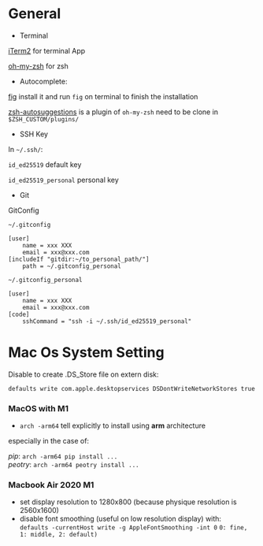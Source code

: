 # General

- Terminal

[iTerm2](https://iterm2.com/) for terminal App

[oh-my-zsh](https://ohmyz.sh/) for zsh

- Autocomplete:

[fig](https://github.com/withfig/autocomplete)
install it and run `fig` on terminal to finish the installation

[zsh-autosuggestions](https://github.com/zsh-users/zsh-autosuggestions) is a plugin of `oh-my-zsh` need to be clone in `$ZSH_CUSTOM/plugins/`

- SSH Key

In `~/.ssh/`:

`id_ed25519` default key

`id_ed25519_personal` personal key

- Git

GitConfig

`~/.gitconfig`
```
[user]
    name = xxx XXX
    email = xxx@xxx.com
[includeIf "gitdir:~/to_personal_path/"]
    path = ~/.gitconfig_personal
```
`~/.gitconfig_personal`
```
[user]
    name = xxx XXX
    email = xxx@xxx.com
[code]
    sshCommand = "ssh -i ~/.ssh/id_ed25519_personal"
```

# Mac Os System Setting

Disable to create .DS_Store file on extern disk:

`defaults write com.apple.desktopservices DSDontWriteNetworkStores true`

### MacOS with M1

- `arch -arm64` tell explicitly to install using __arm__ architecture  

especially in the case of:

_pip_: `arch -arm64 pip install ...`  
_peotry_: `arch -arm64 peotry install ...`

### Macbook Air 2020 M1

- set display resolution to 1280x800 (because physique resolution is 2560x1600)
- disable font smoothing (useful on low resolution display) with:  
`defaults -currentHost write -g AppleFontSmoothing -int 0` `0: fine, 1: middle, 2: default)`